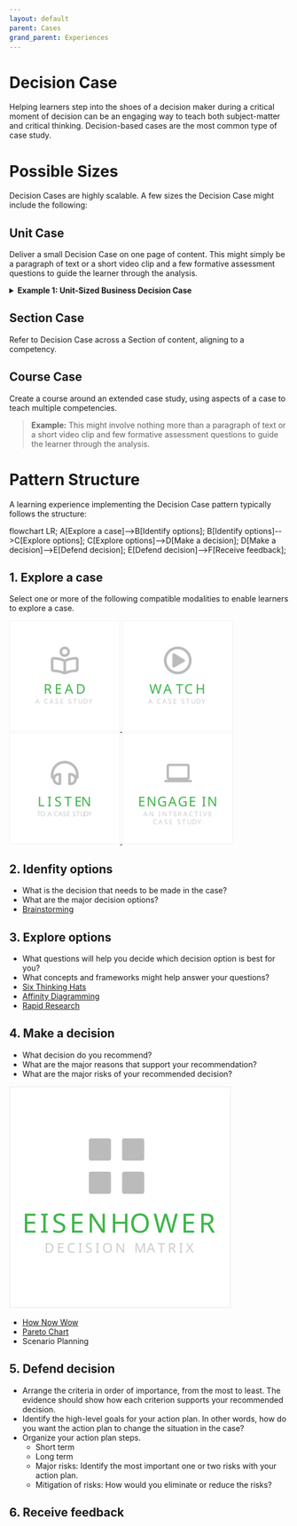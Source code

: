 ```yaml
---
layout: default
parent: Cases
grand_parent: Experiences
---
```


# Decision Case

Helping learners step into the shoes of a decision maker during a critical moment of decision can be an engaging way to teach both subject-matter and critical thinking. Decision-based cases are the most common type of case study.

# Possible Sizes

Decision Cases are highly scalable. A few sizes the Decision Case might include the following:

## Unit Case

Deliver a small Decision Case on one page of content. This might simply be a paragraph of text or a short video clip and a few formative assessment questions to guide the learner through the analysis.

<details><summary ><strong>Example 1: Unit-Sized Business Decision Case</strong></summary>
<p>
Chris is the CEO of a small tech company. The company has been in business for 5 years and is struggling to stay afloat. Chris is faced with the decision to either lay off 10% of the company's workforce, or to invest in a new product line that has the potential to be very profitable. To make this decision, Chris evaluates the options using the SWOT (Strengths, Weaknesses, Opportunities, Threats) framework.

**Option 1: Lay off 10% of the workforce**
Consider the option to `lay off 10% of the workforce` using the SWOT framework.

</div>

  Strengths: This would immediately reduce costs for the company.

  Weaknesses: This would likely reduce morale among the remaining employees.It is possible that the company would not be able to rebound from the layoffs and would have to close its doors.

  Opportunities: The company may be able to rebound from the layoffs and be more successful than ever before. This would show employees that the company is willing to make tough decisions in order to stay afloat.

  Threat: The company may not be able to rebound from the layoffs and would have to close its doors. This could lead to bad publicity for the company.
</div>

**Option 2: Invest in a new product line**
Consider the option to `invest in a new product line` using the SWOT framework.

</div>
Strengths: This could potentially bring in a lot of new revenue for the company It would show employees that the company is still viable and is willing to invest in its future.

Weaknesses: The new product line may not be successful. The company may not have the resources to invest in a new product line.

Opportunities: The new product line may be successful and bring in a lot of new revenue.This could show employees that the company is still viable and is willing to invest in its future.| The new product line may not be successful.

Threats: The company may not have the resources to invest in a new product line.
</div>

**Option 3: Do nothing**

</div>
Strengths: The company would not have to spend any additional money.

Weaknesses: The company is likely to fail if it does not take action.Employees may lose faith in the company if it does not take action.

Opportunities: The company may be able to rebound if it takes action.Employees may be more willing to work for the company if it takes action.

Threats: The company is likely to fail if it does not take action.Employees may lose faith in the company if it does not take action.
</div>

</p>
</details>

## Section Case

Refer to Decision Case across a Section of content, aligning to a competency.

## Course Case

Create a course around an extended case study, using aspects of a case to teach multiple competencies.

> **Example:** This might involve nothing more than a paragraph of text or a short video clip and few formative assessment questions to guide the learner through the analysis.

# Pattern Structure

A learning experience implementing the Decision Case pattern typically follows the structure:

<div class="mermaid">
  flowchart LR;
      A[Explore a case]-->B[Identify options];
      B[Identify options]-->C[Explore options];
      C[Explore options]-->D[Make a decision];
      D[Make a decision]-->E[Defend decision];
      E[Defend decision]-->F[Receive feedback];
</div>

## 1. Explore a case

 <!-- - Engage - Recall information or give them the big picture. (Essential Questions, Hooks)
 - Explore - Explore what you know if you've already been exposed. 
 - Explain - Tell them what they're going to get out of this. -->

Select one or more of the following compatible modalities to enable learners to explore a case.

<a href="../../activities/ReadACase.md">
  <img src="../../images/read-case.svg" alt="Read A Case Study" style="width: 200px;"/>
</a>
<a href="../../activities/WatchACase.md">
  <img src="../../images/video-case.svg" alt="Watch A Video Case Study" style="width: 200px;"/>
</a>
<a href="../../activities/ListenToACase.md">
  <img src="../../images/podcast-case.svg" alt="Listen To A Case Study" style="width: 200px;"/>
</a>
<a href="../../activities/EngageInAnInteractiveCase.md">
  <img src="../../images/interactive-case.svg" alt="Engage In An Interactive Case Study" style="width: 200px;"/>
</a>

## 2. Idenfity options

- What is the decision that needs to be made in the case?
- What are the major decision options?
- [Brainstorming](https://www.sessionlab.com/methods/brainstorm-rules)

## 3. Explore options

- What questions will help you decide which decision option is best for you?
- What concepts and frameworks might help answer your questions?
- [Six Thinking Hats](https://www.sessionlab.com/methods/the-six-thinking-hats)
- [Affinity Diagramming](https://www.sessionlab.com/methods/affinity-map)
- [Rapid Research](https://www.sessionlab.com/methods/rapid-research)

## 4. Make a decision

- What decision do you recommend?
- What are the major reasons that support your recommendation?
- What are the major risks of your recommended decision?

[![Decision Matrix](../../images/eisenhower-decision-matrix.svg)](../../activities/EisenhowerDecisionMatrix.md)

- [How Now Wow](https://www.sessionlab.com/methods/how-now-wow-matrix)
- [Pareto Chart](https://www.sessionlab.com/methods/pareto-chart)
- Scenario Planning

## 5. Defend decision

- Arrange the criteria in order of importance, from the most to least. The evidence should show how each criterion supports your recommended decision.
- Identify the high-level goals for your action plan. In other words, how do you want the action plan to change the situation in the case?
- Organize your action plan steps.
  - Short term
  - Long term
  - Major risks: Identify the most important one or two risks with your action plan.
  - Mitigation of risks: How would you eliminate or reduce the risks?

## 6. Receive feedback
